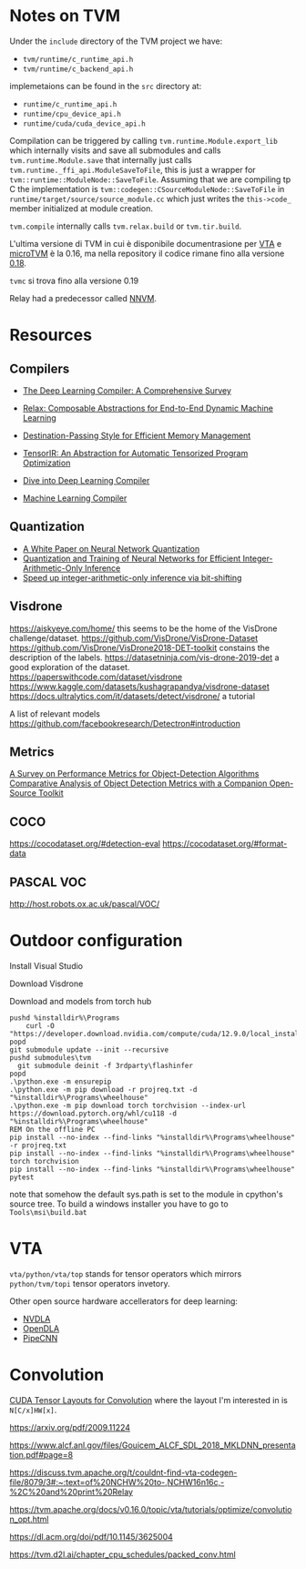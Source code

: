 # Notes on TVM

Under the `include` directory of the TVM project we have:

  * `tvm/runtime/c_runtime_api.h`
  * `tvm/runtime/c_backend_api.h`

implemetaions can be found in the `src` directory at:

  * `runtime/c_runtime_api.h`
  * `runtime/cpu_device_api.h`
  * `runtime/cuda/cuda_device_api.h`

Compilation can be triggered by calling `tvm.runtime.Module.export_lib` which
internally visits and save all submodules and calls `tvm.runtime.Module.save`
that internally just calls `tvm.runtime._ffi_api.ModuleSaveToFile`, this is
just a wrapper for `tvm::runtime::ModuleNode::SaveToFile`. Assuming that we are
compiling tp C the implementation is
`tvm::codegen::CSourceModuleNode::SaveToFile` in
`runtime/target/source/source_module.cc` which just writes the `this->code_`
member initialized at module creation.

`tvm.compile` internally calls `tvm.relax.build` or `tvm.tir.build`.

L'ultima versione di TVM in cui è disponibile documentrasione per
[VTA](https://tvm.apache.org/docs/v0.16.0/topic/vta/index.html)
e
[microTVM](https://tvm.apache.org/docs/v0.16.0/topic/microtvm/index.html)
è la 0.16, ma nella repository il codice rimane fino alla versione
[0.18](https://github.com/apache/tvm/tree/v0.18.0).

`tvmc` si trova fino alla versione 0.19

Relay had a predecessor called [NNVM](https://discuss.tvm.apache.org/t/difference-relay-vs-nnvm/7549#:~:text=NNVM%20was%20the%20precursor%20to%20Relay).

# Resources

## Compilers

  * [The Deep Learning Compiler: A Comprehensive Survey](https://arxiv.org/abs/2002.03794)
  * [Relax: Composable Abstractions for End-to-End Dynamic Machine Learning](https://arxiv.org/abs/2311.02103)
  * [Destination-Passing Style for Efficient Memory Management](https://simon.peytonjones.org/assets/pdfs/destination-passing-style.pdf)
  * [TensorIR: An Abstraction for Automatic Tensorized Program Optimization](https://arxiv.org/abs/2207.04296)

  * [Dive into Deep Learning Compiler](https://tvm.d2l.ai)
  * [Machine Learning Compiler](https://mlc.ai)

## Quantization

  * [A White Paper on Neural Network Quantization](https://arxiv.org/abs/2106.08295)
  * [Quantization and Training of Neural Networks for Efficient Integer-Arithmetic-Only Inference](https://arxiv.org/abs/1712.05877)
  * [Speed up integer-arithmetic-only inference via bit-shifting](https://www.nature.com/articles/s41598-025-02544-4)

## Visdrone

https://aiskyeye.com/home/ this seems to be the home of the VisDrone
challenge/dataset.
https://github.com/VisDrone/VisDrone-Dataset
https://github.com/VisDrone/VisDrone2018-DET-toolkit constains the description
of the labels.
https://datasetninja.com/vis-drone-2019-det a good exploration of the dataset.
https://paperswithcode.com/dataset/visdrone
https://www.kaggle.com/datasets/kushagrapandya/visdrone-dataset
https://docs.ultralytics.com/it/datasets/detect/visdrone/ a tutorial


A list of relevant models
https://github.com/facebookresearch/Detectron#introduction

## Metrics

[A Survey on Performance Metrics for Object-Detection
Algorithms](https://ieeexplore.ieee.org/document/9145130)
[Comparative Analysis of Object Detection Metrics with a Companion Open-Source
Toolkit](https://doi.org/10.3390/electronics10030279)

## COCO

https://cocodataset.org/#detection-eval
https://cocodataset.org/#format-data

## PASCAL VOC

http://host.robots.ox.ac.uk/pascal/VOC/

# Outdoor configuration

Install Visual Studio

Download Visdrone

Download and models from torch hub

```
pushd %installdir%\Programs
    curl -O "https://developer.download.nvidia.com/compute/cuda/12.9.0/local_installers/cuda_12.9.0_576.02_windows.exe"
popd
git submodule update --init --recursive
pushd submodules\tvm
  git submodule deinit -f 3rdparty\flashinfer
popd
.\python.exe -m ensurepip
.\python.exe -m pip download -r projreq.txt -d "%installdir%\Programs\wheelhouse"
.\python.exe -m pip download torch torchvision --index-url https://download.pytorch.org/whl/cu118 -d "%installdir%\Programs\wheelhouse"
REM On the offline PC
pip install --no-index --find-links "%installdir%\Programs\wheelhouse" -r projreq.txt
pip install --no-index --find-links "%installdir%\Programs\wheelhouse" torch torchvision
pip install --no-index --find-links "%installdir%\Programs\wheelhouse" pytest
```

note that somehow the default sys.path is set to the module in cpython's source
tree. To build a windows installer you have to go to `Tools\msi\build.bat`

# VTA

`vta/python/vta/top` stands for tensor operators which mirrors
`python/tvm/topi` tensor operators invetory.

Other open source hardware accellerators for deep learning:

  * [NVDLA](https://nvdla.org/)
  * [OpenDLA](https://github.com/OpenDLA/OpenDLA)
  * [PipeCNN](https://github.com/doonny/PipeCNN)

# Convolution

[CUDA Tensor Layouts for Convolution](https://leimao.github.io/blog/CUDA-Convolution-Tensor-Layouts/)
where the layout I'm interested in is `N[C/x]HW[x]`.

https://arxiv.org/pdf/2009.11224

https://www.alcf.anl.gov/files/Gouicem_ALCF_SDL_2018_MKLDNN_presentation.pdf#page=8

https://discuss.tvm.apache.org/t/couldnt-find-vta-codegen-file/8079/3#:~:text=of%20NCHW%20to-,NCHW16n16c,-%2C%20and%20print%20Relay

https://tvm.apache.org/docs/v0.16.0/topic/vta/tutorials/optimize/convolution_opt.html

https://dl.acm.org/doi/pdf/10.1145/3625004

https://tvm.d2l.ai/chapter_cpu_schedules/packed_conv.html
